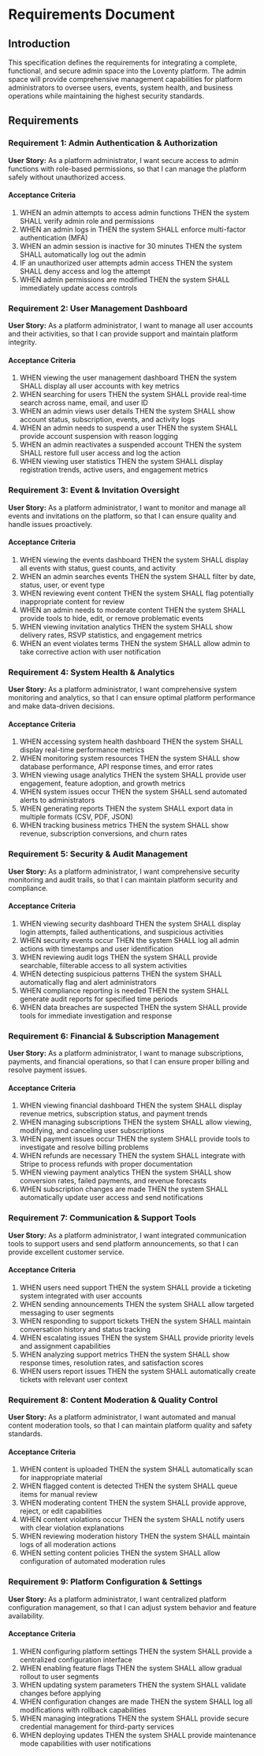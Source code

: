 # Requirements Document

## Introduction

This specification defines the requirements for integrating a complete, functional, and secure admin space into the Loventy platform. The admin space will provide comprehensive management capabilities for platform administrators to oversee users, events, system health, and business operations while maintaining the highest security standards.

## Requirements

### Requirement 1: Admin Authentication & Authorization

**User Story:** As a platform administrator, I want secure access to admin functions with role-based permissions, so that I can manage the platform safely without unauthorized access.

#### Acceptance Criteria

1. WHEN an admin attempts to access admin functions THEN the system SHALL verify admin role and permissions
2. WHEN an admin logs in THEN the system SHALL enforce multi-factor authentication (MFA)
3. WHEN an admin session is inactive for 30 minutes THEN the system SHALL automatically log out the admin
4. IF an unauthorized user attempts admin access THEN the system SHALL deny access and log the attempt
5. WHEN admin permissions are modified THEN the system SHALL immediately update access controls

### Requirement 2: User Management Dashboard

**User Story:** As a platform administrator, I want to manage all user accounts and their activities, so that I can provide support and maintain platform integrity.

#### Acceptance Criteria

1. WHEN viewing the user management dashboard THEN the system SHALL display all user accounts with key metrics
2. WHEN searching for users THEN the system SHALL provide real-time search across name, email, and user ID
3. WHEN an admin views user details THEN the system SHALL show account status, subscription, events, and activity logs
4. WHEN an admin needs to suspend a user THEN the system SHALL provide account suspension with reason logging
5. WHEN an admin reactivates a suspended account THEN the system SHALL restore full user access and log the action
6. WHEN viewing user statistics THEN the system SHALL display registration trends, active users, and engagement metrics

### Requirement 3: Event & Invitation Oversight

**User Story:** As a platform administrator, I want to monitor and manage all events and invitations on the platform, so that I can ensure quality and handle issues proactively.

#### Acceptance Criteria

1. WHEN viewing the events dashboard THEN the system SHALL display all events with status, guest counts, and activity
2. WHEN an admin searches events THEN the system SHALL filter by date, status, user, or event type
3. WHEN reviewing event content THEN the system SHALL flag potentially inappropriate content for review
4. WHEN an admin needs to moderate content THEN the system SHALL provide tools to hide, edit, or remove problematic events
5. WHEN viewing invitation analytics THEN the system SHALL show delivery rates, RSVP statistics, and engagement metrics
6. WHEN an event violates terms THEN the system SHALL allow admin to take corrective action with user notification

### Requirement 4: System Health & Analytics

**User Story:** As a platform administrator, I want comprehensive system monitoring and analytics, so that I can ensure optimal platform performance and make data-driven decisions.

#### Acceptance Criteria

1. WHEN accessing system health dashboard THEN the system SHALL display real-time performance metrics
2. WHEN monitoring system resources THEN the system SHALL show database performance, API response times, and error rates
3. WHEN viewing usage analytics THEN the system SHALL provide user engagement, feature adoption, and growth metrics
4. WHEN system issues occur THEN the system SHALL send automated alerts to administrators
5. WHEN generating reports THEN the system SHALL export data in multiple formats (CSV, PDF, JSON)
6. WHEN tracking business metrics THEN the system SHALL show revenue, subscription conversions, and churn rates

### Requirement 5: Security & Audit Management

**User Story:** As a platform administrator, I want comprehensive security monitoring and audit trails, so that I can maintain platform security and compliance.

#### Acceptance Criteria

1. WHEN viewing security dashboard THEN the system SHALL display login attempts, failed authentications, and suspicious activities
2. WHEN security events occur THEN the system SHALL log all admin actions with timestamps and user identification
3. WHEN reviewing audit logs THEN the system SHALL provide searchable, filterable access to all system activities
4. WHEN detecting suspicious patterns THEN the system SHALL automatically flag and alert administrators
5. WHEN compliance reporting is needed THEN the system SHALL generate audit reports for specified time periods
6. WHEN data breaches are suspected THEN the system SHALL provide tools for immediate investigation and response

### Requirement 6: Financial & Subscription Management

**User Story:** As a platform administrator, I want to manage subscriptions, payments, and financial operations, so that I can ensure proper billing and resolve payment issues.

#### Acceptance Criteria

1. WHEN viewing financial dashboard THEN the system SHALL display revenue metrics, subscription status, and payment trends
2. WHEN managing subscriptions THEN the system SHALL allow viewing, modifying, and canceling user subscriptions
3. WHEN payment issues occur THEN the system SHALL provide tools to investigate and resolve billing problems
4. WHEN refunds are necessary THEN the system SHALL integrate with Stripe to process refunds with proper documentation
5. WHEN viewing payment analytics THEN the system SHALL show conversion rates, failed payments, and revenue forecasts
6. WHEN subscription changes are made THEN the system SHALL automatically update user access and send notifications

### Requirement 7: Communication & Support Tools

**User Story:** As a platform administrator, I want integrated communication tools to support users and send platform announcements, so that I can provide excellent customer service.

#### Acceptance Criteria

1. WHEN users need support THEN the system SHALL provide a ticketing system integrated with user accounts
2. WHEN sending announcements THEN the system SHALL allow targeted messaging to user segments
3. WHEN responding to support tickets THEN the system SHALL maintain conversation history and status tracking
4. WHEN escalating issues THEN the system SHALL provide priority levels and assignment capabilities
5. WHEN analyzing support metrics THEN the system SHALL show response times, resolution rates, and satisfaction scores
6. WHEN users report issues THEN the system SHALL automatically create tickets with relevant user context

### Requirement 8: Content Moderation & Quality Control

**User Story:** As a platform administrator, I want automated and manual content moderation tools, so that I can maintain platform quality and safety standards.

#### Acceptance Criteria

1. WHEN content is uploaded THEN the system SHALL automatically scan for inappropriate material
2. WHEN flagged content is detected THEN the system SHALL queue items for manual review
3. WHEN moderating content THEN the system SHALL provide approve, reject, or edit capabilities
4. WHEN content violations occur THEN the system SHALL notify users with clear violation explanations
5. WHEN reviewing moderation history THEN the system SHALL maintain logs of all moderation actions
6. WHEN setting content policies THEN the system SHALL allow configuration of automated moderation rules

### Requirement 9: Platform Configuration & Settings

**User Story:** As a platform administrator, I want centralized platform configuration management, so that I can adjust system behavior and feature availability.

#### Acceptance Criteria

1. WHEN configuring platform settings THEN the system SHALL provide a centralized configuration interface
2. WHEN enabling feature flags THEN the system SHALL allow gradual rollout to user segments
3. WHEN updating system parameters THEN the system SHALL validate changes before applying
4. WHEN configuration changes are made THEN the system SHALL log all modifications with rollback capabilities
5. WHEN managing integrations THEN the system SHALL provide secure credential management for third-party services
6. WHEN deploying updates THEN the system SHALL provide maintenance mode capabilities with user notifications